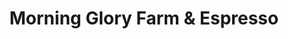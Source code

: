 ---
title: "Morning Glory Farm & Espresso"
url: /walton/morning-glory-farm-and-espresso/
shop: farm
---